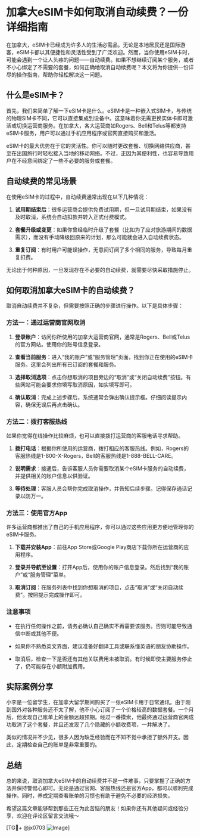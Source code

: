# 加拿大eSIM卡如何取消自动续费？一份详细指南

在加拿大，eSIM卡已经成为许多人的生活必需品。无论是本地居民还是国际游客，eSIM卡都以其便捷性和灵活性受到了广泛欢迎。然而，当你使用eSIM卡时，可能会遇到一个让人头疼的问题——自动续费。如果不想继续订阅某个服务，或者不小心绑定了不需要的套餐，如何正确地取消自动续费呢？本文将为你提供一份详尽的操作指南，帮助你轻松解决这一问题。

## 什么是eSIM卡？

首先，我们来简单了解一下eSIM卡是什么。eSIM卡是一种嵌入式SIM卡，与传统的物理SIM卡不同，它可以直接集成到设备中。这意味着你无需更换实体卡即可激活或切换运营商服务。在加拿大，各大运营商如Rogers、Bell和Telus等都支持eSIM卡服务，用户可以通过手机应用程序或官网直接购买和激活。

eSIM卡的最大优势在于它的灵活性。你可以随时更改套餐、切换网络供应商，甚至在出国旅行时轻松接入当地的移动网络。不过，正因为其便利性，也容易导致用户在不经意间绑定了一些不必要的服务或套餐。

## 自动续费的常见场景

在使用eSIM卡的过程中，自动续费通常出现在以下几种情况：

1. **试用期结束后**：很多运营商会提供免费试用期，但一旦试用期结束，如果没有及时取消，系统会自动扣款并转入正式付费模式。
   
2. **套餐升级或变更**：如果你曾经临时升级了套餐（比如为了应对旅游期间的数据需求），而没有手动降级回原来的计划，那么可能就会进入自动续费状态。

3. **重复订阅**：有时用户可能误操作，无意间订阅了多个相同的服务，导致每月重复扣费。

无论出于何种原因，一旦发现存在不必要的自动续费，就需要尽快采取措施停止。

## 如何取消加拿大eSIM卡的自动续费？

取消自动续费并不复杂，但需要按照正确的步骤进行操作。以下是具体步骤：

### 方法一：通过运营商官网取消

1. **登录账户**：访问你所使用的加拿大运营商官网，通常是Rogers、Bell或Telus的官方网站。使用你的账号信息登录。
   
2. **查看当前服务**：进入“我的账户”或“服务管理”页面，找到你正在使用的eSIM卡服务。这里会列出所有已订阅的套餐和服务。

3. **选择取消选项**：点击你想取消的项目旁边的“取消”或“关闭自动续费”按钮。有些网站可能会要求你填写取消原因，如实填写即可。

4. **确认取消**：完成上述步骤后，系统通常会弹出确认提示框。仔细阅读提示内容，确保无误后再点击确认。

### 方法二：拨打客服热线

如果你觉得在线操作比较麻烦，也可以直接拨打运营商的客服电话寻求帮助。

1. **拨打电话**：根据你所使用的运营商，拨打相应的客服热线。例如，Rogers的客服热线是1-800-X-Rogers，Bell的客服热线是1-888-BELL-CARE。

2. **说明需求**：接通后，告诉客服人员你需要取消某个eSIM卡服务的自动续费，并提供相关的账户信息以供验证。

3. **等待处理**：客服人员会帮你完成取消操作，并告知后续步骤。记得保存通话记录以防万一。

### 方法三：使用官方App

许多运营商都推出了自己的手机应用程序，你可以通过这些应用更方便地管理你的eSIM卡服务。

1. **下载并安装App**：前往App Store或Google Play商店下载你所在运营商的应用程序。

2. **登录并导航至设置**：打开App后，使用你的账户信息登录。然后找到“我的账户”或“服务管理”菜单。

3. **取消订阅**：在服务列表中找到你想取消的项目，点击“取消”或“关闭自动续费”。按照提示完成操作即可。

### 注意事项

- 在执行任何操作之前，请务必确认自己确实不再需要该服务。否则可能导致通信中断或其他不便。
  
- 如果你不熟悉英文界面，建议准备好翻译工具或联系懂英语的朋友协助操作。

- 取消后，检查一下是否还有其他关联费用未被取消。有时候即使主要服务停止了，仍可能存在小额附加费用。

## 实际案例分享

小李是一位留学生，在加拿大留学期间购买了一张eSIM卡用于日常通讯。由于刚到国外对各种服务还不太了解，他不小心订阅了一个价格较高的数据套餐。一个月后，他发现自己账单上的金额远超预期。经过一番摸索，他最终通过运营商官网成功取消了这个套餐，并且还发现了几个隐藏的小额收费项，一并解决了。

类似的情况并不少见，很多人因为缺乏经验而在不知不觉中承担了额外开支。因此，定期检查自己的账单是非常重要的。

## 总结

总的来说，取消加拿大eSIM卡的自动续费并不是一件难事，只要掌握了正确的方法并保持警惕心即可。无论是通过官网、客服热线还是官方App，都可以顺利完成操作。同时，养成定期查看账单的习惯也有助于避免不必要的经济损失。

希望这篇文章能够帮到那些正在为此苦恼的朋友！如果你还有其他疑问或经验分享，欢迎在评论区留言交流哦～ 

[TG💪+ @jx0703 ![Image](https://github.com/user-attachments/assets/dbca1d08-cadb-493c-b0ec-ad6f7a83f270)]